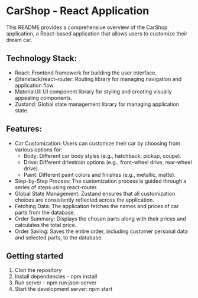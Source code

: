 # CarShop - React Application
This README provides a comprehensive overview of the CarShop application, a React-based application that allows users to customize their dream car.

## Technology Stack:
<ul>
<li> React: Frontend framework for building the user interface. </li>
<li> @tanstack/react-router: Routing library for managing navigation and application flow. </li>
<li> MaterialUI: UI component library for styling and creating visually appealing components. </li>
<li>Zustand: Global state management library for managing application state. </li>
</ul>

## Features:

<ul>
<li> Car Customization: Users can customize their car by choosing from various options for:
  <ul>
    
<li> Body: Different car body styles (e.g., hatchback, pickup, coupe). </li>
<li> Drive: Different drivetrain options (e.g., front-wheel drive, rear-wheel drive). </li>
<li> Paint: Different paint colors and finishes (e.g., metallic, matte). </li>
  </ul>
  </li>
<li>Step-by-Step Process: The customization process is guided through a series of steps using react-router.</li>
<li>Global State Management: Zustand ensures that all customization choices are consistently reflected across the application.</li>
 <li> Fetching Data: The application fetches the names and prices of car parts from the database.</li>
<li>Order Summary: Displays the chosen parts along with their prices and calculates the total price.</li>
<li>Order Saving: Saves the entire order, including customer personal data and selected parts, to the database.</li>
</ul>

## Getting started
<ol>
  <li>Clon the repository</li>
  <li>Install dependencies - npm install </li>
  <li>Run server - npm run json-server</li>
  <li>Start the development server: npm start</li>
</ol>
